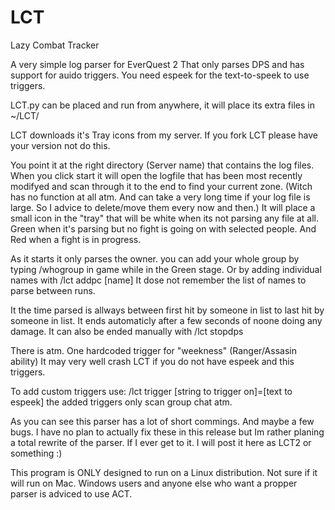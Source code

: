 LCT
===

Lazy Combat Tracker

A very simple log parser for EverQuest 2
That only parses DPS and has support for auido triggers.
You need espeek for the text-to-speek to use triggers.

LCT.py can be placed and run from anywhere, it will place its extra files in ~/LCT/

LCT downloads it's Tray icons from my server. If you fork LCT please have your version not do this.

You point it at the right directory (Server name) that contains the log files.
When you click start it will open the logfile that has been most recently modifyed
and scan through it to the end to find your current zone. (Witch has no function at all atm. And can take a very long time if your log file is large. So I advice to delete/move them every now and then.)
It will place a small icon in the "tray" that will be white when its not parsing any file at all.
Green when it's parsing but no fight is going on with selected people. And Red when a fight is in progress.

As it starts it only parses the owner. you can add your whole group by typing /whogroup
in game while in the Green stage.
Or by adding individual names with /lct addpc [name]
It dose not remember the list of names to parse between runs.

It the time parsed is allways between first hit by someone in list to last hit by someone in list.
It ends automaticly after a few seconds of noone doing any damage.
It can also be ended manually with /lct stopdps

There is atm. One hardcoded trigger for "weekness" (Ranger/Assasin ability)
It may very well crash LCT if you do not have espeek and this triggers.

To add custom triggers use: /lct trigger [string to trigger on]=[text to espeek]
the added triggers only scan group chat atm.

As you can see this parser has a lot of short commings. And maybe a few bugs.
I have no plan to actually fix these in this release but Im rather planing a total rewrite of the parser.
If I ever get to it. I will post it here as LCT2 or something :)

This program is ONLY designed to run on a Linux distribution.
Not sure if it will run on Mac. Windows users and anyone else who want a propper parser is adviced to use ACT.
